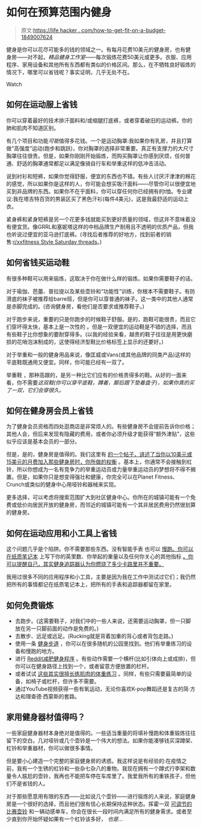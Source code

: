 # 如何在预算范围内健身

> 原文:[https://life hacker . com/how-to-get-fit-on-a-budget-1849007624](https://lifehacker.com/how-to-get-fit-on-a-budget-1849007624)

健身是你可以花尽可能多的钱的领域之一。有每月花费10美元的健身房，也有健身房——对不起，*精品健身工作室*——每次锻炼花费50美元或更多。衣服、应用程序、家用设备和其他所有东西都有类似的价格区间。那么，在不牺牲良好锻炼的情况下，哪里可以省钱呢？事实证明，几乎无处不在。

Watch

## 如何在运动服上省钱

你可以穿着最好的技术排汗面料和/或缩腿打底裤，或者穿着破旧的运动裤。你的肺和肌肉不知道区别。

有几个项目和功能*可能*值得多花钱。一个是运动胸罩:我如果你有乳房，并且打算做“高强度”运动(跑步和跳跃)，你对胸罩的选择非常重要。真正有支撑力的大尺寸胸罩往往很贵。但是，如果你刚刚开始锻炼，而购买胸罩让你感到厌烦，任何普通、舒适的胸罩通常都足以满足像骑自行车和举重这样的低冲击活动。

说到衬衫和短裤，如果你觉得舒服，便宜的东西也不错。有些人讨厌汗津津的棉花的感觉，所以如果你是这样的人，你可能会想买吸汗面料——尽管你可以很便宜地买到非品牌的东西。如果你不在乎面料，你可以穿任何你已经拥有的t恤。专业建议:我在塔吉特百货的男装区买了黑色汗衫(每件4美元)，这是我最舒适的运动上衣。

紧身裤和紧身短裤是另一个花更多钱就能买到更好质量的领域，但这并不意味着没有便宜货。像GRRL和塞妮塔这样的中档品牌生产耐用且不透明的优质产品，但我也听说过便宜的亚马逊打底裤。(寻找后者推荐的好地方，找到前者的销售:[r/xxfitness Style Saturday threads](https://www.reddit.com/r/xxfitness/search/?q=style&restrict_sr=1&sr_nsfw=)。)

## 如何省钱买运动鞋

有很多种鞋可以用来锻炼，这取决于你在做什么样的锻炼。如果你需要鞋子的话。

对于瑜伽、芭蕾、普拉提以及某些壶铃和“功能性”训练，你根本不需要鞋子。有防滑底的袜子被推荐给barre班，但是你可以穿普通的袜子。这一类中的其他人通常是赤脚完成的。(咨询健身房，看他们是否要求或推荐鞋子。)

对于跑步来说，重要的只是你跑步的时候鞋子舒服。是的，跑鞋可能很贵，而且它们穿坏得太快，基本上是一次性的 。但是一双便宜的运动鞋是不错的选择，而且有些鞋子比你想象的要耐穿得多。(以我的经验来看，越贵的鞋子往往是用更快磨损的花哨泡沫制成的，这使得经济型鞋比价格标签上显示的还要好。)

对于举重和一般的健身用品来说，像匡威或Vans(或其他品牌的同类产品)这样的平底鞋既通用又便宜。同样，你可能已经有一双了。

举重鞋 ，那种高跟的，是另一种比它们应有的价格贵得多的鞋。从好的一面来看，你不需要*这双鞋(你可以穿平底鞋，蹲着，脚后跟下垫着盘子)，如果你真的买了一双，它们会穿很久。*

## 如何在健身房会员上省钱

为了健身会员资格而四处逛商店是非常烦人的。有些健身房不会提前告诉你价格；其他人会，但后来发现有隐藏的费用，或者你必须升级才能获得“额外津贴”，这些似乎应该是基本会员的一部分。

但是，是的，健身房是值得的。我们这里有 [的一个帖子，讲述了当你以10美元或15美元的月费加入那些健身房时，你所做的权衡](https://lifehacker.com/is-a-10-gym-membership-ever-really-worth-it-1848970889) 。基本上，你通常不会接触到杠铃，所以你想成为一名有竞争力的举重运动员或力量举重运动员的梦想将不得不搁置。但是，如果你只是想变得强壮和健康，你完全可以在Planet Fitness、Crunch或类似的健身中心用哑铃和器械来实现。

更多选择，可以考虑将搜索范围扩大到社区健身中心。你所在的城镇可能有一个免费或低价向居民开放的健身房，而邻近的城镇可能有一个其非居民费用仍然很划算的健身房。

## 如何在运动应用和小工具上省钱

这个问题几乎是个陷阱。你不需要那些东西。没有智能手表 也可以 [慢跑。你可以在纸质笔记本](https://lifehacker.com/how-to-ditch-your-smartwatch-and-jog-like-its-1982-1848933522) 上写下你的英里数、你举起的重量以及任何你关心的其他指标 [。你可以提醒自己，其实健身追踪器认为你燃烧了多少卡路里并不重要。](https://lifehacker.com/why-you-still-need-a-workout-notebook-1834590216)

我用过很多不同的应用程序和小工具，主要是因为我在工作中测试过它们；我仍然把所有的事情都记在纸质笔记本上，把所有的手表和追踪器都留在家里。

## 如何免费锻炼

*   去跑步。(这需要鞋子，对我们中的一些人来说，还需要运动胸罩，但一只脚放在另一只脚前面的动作是免费的。)
*   去散步、远足或远足。(Rucking就是背着加重的背心或者背包走路。)
*   使用一条 [健身步道](https://lifehacker.com/find-a-fitness-trail-and-exercise-like-its-1992-1825718545) ，你可以在很多随机的公园里找到。他们有举重练习的设备和慢跑的地方。
*   进行 [Reddit减肥健身程序](https://lifehacker.com/reddits-beloved-no-weights-workout-is-famous-for-a-reas-1847193925) 。有些动作需要一个横杆(比如引体向上或成排)，但你可以在健身路径上找到一个，或者留意方便放置的栏杆。
*   或者试试 [这些其实很擅长练肌肉的体重练习](https://lifehacker.com/12-bodyweight-exercises-that-will-actually-make-you-str-1847903062) 。同样，有些只需要最简单的设备，如椅子或栏杆，但许多不需要。
*   通过YouTube视频获得一些有氧运动，无论你喜欢K-pop舞蹈还是复古的简·方达和理查德·西蒙斯的套路。

## 家用健身器材值得吗？

一些家庭健身器材本身绝对是值得的。一些适当重量的将填补慢跑和体重锻炼往往留下的空白。几对哑铃或几个壶铃是一个伟大的想法。如果你能凑够钱买深蹲架、杠铃和举重器材，你可以做很多事情。

但是要小心建造一个完整的家庭健身房的诱惑。我这样说是有经验的:在疫情之前，我有一个生锈的杠铃和一些杂七杂八的重物。我现在拥有一个蹲式行李架和数量令人尴尬的壶铃，我再也不能把车停在车库里了。我爱我所有的重铁孩子，但他们不是省钱的人。

对于那些愿意用有限的东西——比如说几个壶铃——进行锻炼的人来说，家庭健身房是一个很好的选择，而且他们很有信心长期保持这种状态。挥霍一双 [可调节的比赛壶铃](https://lifehacker.com/why-your-home-gym-needs-adjustable-kettlebells-1848784354) 和一辆动感单车，你会在很长一段时间内满足所有的健身需求。或者至少直到你开始怀疑如果有一个杠铃该多好， *也是*...